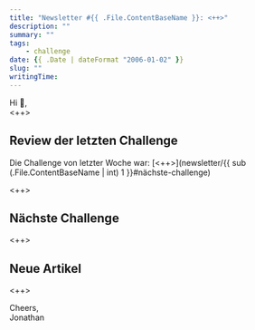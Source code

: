 ```yaml
---
title: "Newsletter #{{ .File.ContentBaseName }}: <++>"
description: ""
summary: ""
tags:
    - challenge
date: {{ .Date | dateFormat "2006-01-02" }}
slug: ""
writingTime:
---
```


Hi :slightly_smiling_face:,<br>
<++>

## Review der letzten Challenge

Die Challenge von letzter Woche war: [<++>](newsletter/{{ sub (.File.ContentBaseName | int) 1 }}#nächste-challenge)

<++>

## Nächste Challenge

<++>

## Neue Artikel

<++>

Cheers,<br>
Jonathan
